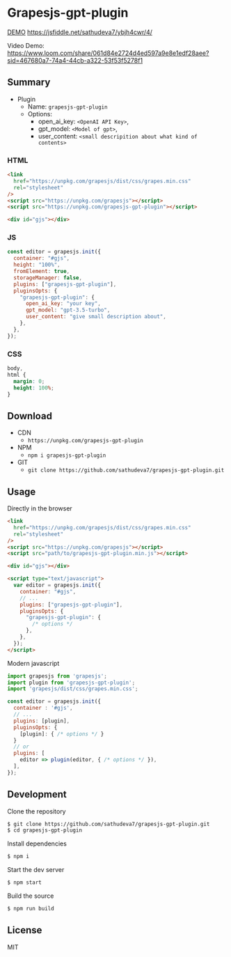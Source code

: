 # Grapesjs-gpt-plugin

[DEMO](##) https://jsfiddle.net/sathudeva7/ybjh4cwr/4/


Video Demo:
https://www.loom.com/share/061d84e2724d4ed597a9e8e1edf28aee?sid=467680a7-74a4-44cb-a322-53f53f5278f1

## Summary

- Plugin
  - Name: `grapesjs-gpt-plugin`
  - Options:
    - open_ai_key: `<OpenAI API Key>`,
    - gpt_model: `<Model of gpt>`,
    - user_content: `<small descripition about what kind of contents>`

### HTML

```html
<link
  href="https://unpkg.com/grapesjs/dist/css/grapes.min.css"
  rel="stylesheet"
/>
<script src="https://unpkg.com/grapesjs"></script>
<script src="https://unpkg.com/grapesjs-gpt-plugin"></script>

<div id="gjs"></div>
```

### JS

```js
const editor = grapesjs.init({
  container: "#gjs",
  height: "100%",
  fromElement: true,
  storageManager: false,
  plugins: ["grapesjs-gpt-plugin"],
  pluginsOpts: {
    "grapesjs-gpt-plugin": {
      open_ai_key: "your key",
      gpt_model: "gpt-3.5-turbo",
      user_content: "give small description about",
    },
  },
});
```

### CSS

```css
body,
html {
  margin: 0;
  height: 100%;
}
```

## Download

- CDN
  - `https://unpkg.com/grapesjs-gpt-plugin`
- NPM
  - `npm i grapesjs-gpt-plugin`
- GIT
  - `git clone https://github.com/sathudeva7/grapesjs-gpt-plugin.git`

## Usage

Directly in the browser

```html
<link
  href="https://unpkg.com/grapesjs/dist/css/grapes.min.css"
  rel="stylesheet"
/>
<script src="https://unpkg.com/grapesjs"></script>
<script src="path/to/grapesjs-gpt-plugin.min.js"></script>

<div id="gjs"></div>

<script type="text/javascript">
  var editor = grapesjs.init({
    container: "#gjs",
    // ...
    plugins: ["grapesjs-gpt-plugin"],
    pluginsOpts: {
      "grapesjs-gpt-plugin": {
        /* options */
      },
    },
  });
</script>
```

Modern javascript

```js
import grapesjs from 'grapesjs';
import plugin from 'grapesjs-gpt-plugin';
import 'grapesjs/dist/css/grapes.min.css';

const editor = grapesjs.init({
  container : '#gjs',
  // ...
  plugins: [plugin],
  pluginsOpts: {
    [plugin]: { /* options */ }
  }
  // or
  plugins: [
    editor => plugin(editor, { /* options */ }),
  ],
});
```

## Development

Clone the repository

```sh
$ git clone https://github.com/sathudeva7/grapesjs-gpt-plugin.git
$ cd grapesjs-gpt-plugin
```

Install dependencies

```sh
$ npm i
```

Start the dev server

```sh
$ npm start
```

Build the source

```sh
$ npm run build
```

## License

MIT
